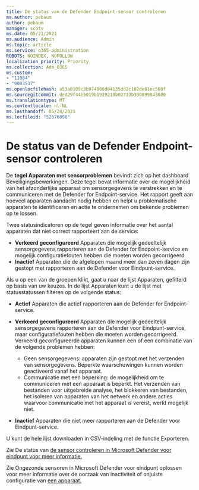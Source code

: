```yaml
---
title: De status van de Defender Endpoint-sensor controleren
ms.author: pebaum
author: pebaum
manager: scotv
ms.date: 05/21/2021
ms.audience: Admin
ms.topic: article
ms.service: o365-administration
ROBOTS: NOINDEX, NOFOLLOW
localization_priority: Priority
ms.collection: Adm_O365
ms.custom:
- "11084"
- "9003537"
ms.openlocfilehash: a53a0109c3b974806d04135dd2c102de81ec560f
ms.sourcegitcommit: ded29f44e5019b1929218b02733b390899843680
ms.translationtype: MT
ms.contentlocale: nl-NL
ms.lasthandoff: 05/24/2021
ms.locfileid: "52676098"
---
```

# <a name="defender-endpoint-check-sensor-status"></a>De status van de Defender Endpoint-sensor controleren

De **tegel Apparaten met sensorproblemen** bevindt zich op het dashboard Beveiligingsbewerkingen. Deze tegel bevat informatie over de mogelijkheid van het afzonderlijke apparaat om sensorgegevens te verstrekken en te communiceren met de Defender for Endpoint-service. Het rapport geeft aan hoeveel apparaten aandacht nodig hebben en helpt u problematische apparaten te identificeren en actie te ondernemen om bekende problemen op te lossen.

Twee statusindicatoren op de tegel geven informatie over het aantal apparaten dat niet correct rapporteert aan de service:

- **Verkeerd geconfigureerd** Apparaten die mogelijk gedeeltelijk sensorgegevens rapporteren aan de Defender for Endpoint-service en mogelijk configuratiefouten hebben die moeten worden gecorrigeerd.
- **Inactief** Apparaten die de afgelopen maand meer dan zeven dagen zijn gestopt met rapporteren aan de Defender voor Eindpunt-service.

Als u op een van de groepen klikt, gaat u naar de lijst Apparaten, gefilterd op basis van uw keuzes. In de lijst Apparaten kunt u de lijst met statusstatussen filteren op de volgende status:

- **Actief** Apparaten die actief rapporteren aan de Defender for Endpoint-service.
- **Verkeerd geconfigureerd** Apparaten die mogelijk gedeeltelijk sensorgegevens rapporteren aan de Defender voor Eindpunt-service, maar configuratiefouten hebben die moeten worden gecorrigeerd. Verkeerd geconfigureerde apparaten kunnen een of een combinatie van de volgende problemen hebben:

    - Geen sensorgegevens: apparaten zijn gestopt met het verzenden van sensorgegevens. Beperkte waarschuwingen kunnen worden geactiveerd vanaf het apparaat.
    - Communicatie met een beperking: de mogelijkheid om te communiceren met een apparaat is beperkt. Het verzenden van bestanden voor uitgebreide analyse, het blokkeren van bestanden, het isoleren van apparaten van het netwerk en andere acties waarvoor communicatie met het apparaat is vereist, werkt mogelijk niet.
- **Inactief** Apparaten die niet meer rapporteren aan de Defender voor Eindpunt-service.

U kunt de hele lijst downloaden in CSV-indeling met de functie Exporteren.

Zie De status van [de sensor controleren in Microsoft Defender voor eindpunt voor meer informatie.](/microsoft-365/security/defender-endpoint/check-sensor-status)

Zie Ongezonde sensoren in Microsoft Defender voor eindpunt oplossen voor meer informatie over de oorzaak van inactiviteit of onjuiste configuratie van [een apparaat.](/microsoft-365/security/defender-endpoint/fix-unhealthy-sensors)
